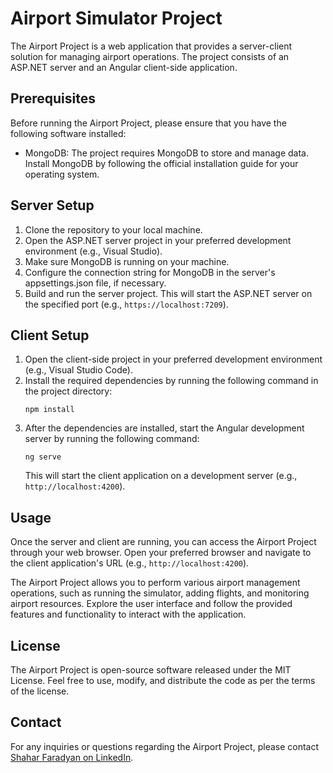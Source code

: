 <h1>Airport Simulator Project</h1>

  <p>The Airport Project is a web application that provides a server-client solution for managing airport operations.
    The project consists of an ASP.NET server and an Angular client-side application.</p>

  <h2>Prerequisites</h2>

  <p>Before running the Airport Project, please ensure that you have the following software installed:</p>

  <ul>
    <li>MongoDB: The project requires MongoDB to store and manage data. Install MongoDB by following the official installation
      guide for your operating system.</li>
  </ul>

  <h2>Server Setup</h2>

  <ol>
    <li>Clone the repository to your local machine.</li>
    <li>Open the ASP.NET server project in your preferred development environment (e.g., Visual Studio).</li>
    <li>Make sure MongoDB is running on your machine.</li>
    <li>Configure the connection string for MongoDB in the server's appsettings.json file, if necessary.</li>
    <li>Build and run the server project. This will start the ASP.NET server on the specified port (e.g.,
      <code>https://localhost:7209</code>).</li>
  </ol>

  <h2>Client Setup</h2>

  <ol>
    <li>Open the client-side project in your preferred development environment (e.g., Visual Studio Code).</li>
    <li>Install the required dependencies by running the following command in the project directory:
      <pre><code>npm install</code></pre>
    </li>
    <li>After the dependencies are installed, start the Angular development server by running the following command:
      <pre><code>ng serve</code></pre>
      This will start the client application on a development server (e.g., <code>http://localhost:4200</code>).
    </li>
  </ol>

  <h2>Usage</h2>

  <p>Once the server and client are running, you can access the Airport Project through your web browser. Open your
    preferred browser and navigate to the client application's URL (e.g., <code>http://localhost:4200</code>).</p>

  <p>The Airport Project allows you to perform various airport management operations, such as running the simulator,
    adding flights, and monitoring airport resources. Explore the user interface and follow the provided features and
    functionality to interact with the application.</p>

  <h2>License</h2>

  <p>The Airport Project is open-source software released under the MIT License. Feel free to use, modify, and distribute
    the code as per the terms of the license.</p>

  <h2>Contact</h2>

  <p>For any inquiries or questions regarding the Airport Project, please contact <a href="https://www.linkedin.com/in/shahar-faradyan/">Shahar Faradyan on LinkedIn</a>.</p>
